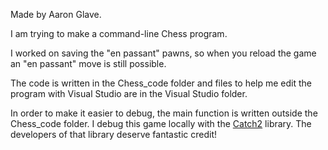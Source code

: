 Made by Aaron Glave.

I am trying to make a command-line Chess program.

I worked on saving the "en passant" pawns, so when you reload the game an "en passant" move is still possible.

The code is written in the Chess_code folder and files to help me edit the program with Visual Studio are in the Visual Studio folder.

In order to make it easier to debug, the main function is written outside the Chess_code folder.
I debug this game locally with the [Catch2](https://github.com/catchorg/Catch2) library.
The developers of that library deserve fantastic credit!
